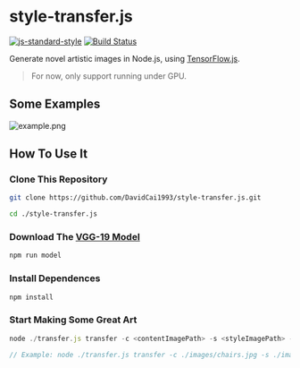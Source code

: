 # style-transfer.js
[![js-standard-style](https://img.shields.io/badge/code%20style-standard-brightgreen.svg)](http://standardjs.com/)
[![Build Status](https://travis-ci.org/DavidCai1993/style-transfer.js.svg?branch=master)](https://travis-ci.org/DavidCai1993/style-transfer.js)

Generate novel artistic images in Node.js, using [TensorFlow.js](https://js.tensorflow.org/).

> For now, only support running under GPU.

## Some Examples

![example.png](http://dn-cnode.qbox.me/FuGdXW7RE0zc4K_vR5OKflSsrejp)

## How To Use It

### Clone This Repository

```sh
git clone https://github.com/DavidCai1993/style-transfer.js.git

cd ./style-transfer.js
```

### Download The [VGG-19 Model](https://github.com/DavidCai1993/vgg19-tensorflowjs-model)

```sh
npm run model
```

### Install Dependences

```sh
npm install
```

### Start Making Some Great Art

```js
node ./transfer.js transfer -c <contentImagePath> -s <styleImagePath> -o <outputImagePath>

// Example: node ./transfer.js transfer -c ./images/chairs.jpg -s ./images/monet_800600.jpg -o output.jpg
```
